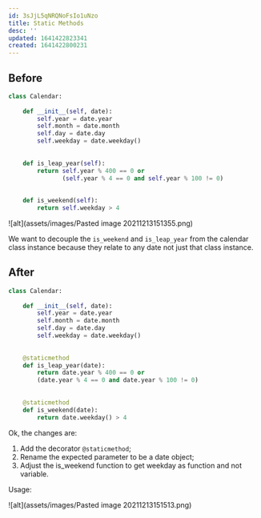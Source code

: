 ```yaml
---
id: 3sJjL5qNRQNoFsIo1uNzo
title: Static Methods
desc: ''
updated: 1641422823341
created: 1641422800231
---
```


## Before

```python
class Calendar:
    
    def __init__(self, date):
        self.year = date.year
        self.month = date.month
        self.day = date.day
        self.weekday = date.weekday()
    
    
    def is_leap_year(self):
        return self.year % 400 == 0 or 
               (self.year % 4 == 0 and self.year % 100 != 0)
    
    
    def is_weekend(self):
        return self.weekday > 4
```

![alt](assets/images/Pasted image 20211213151355.png)

We want to decouple the `is_weekend` and `is_leap_year` from the calendar class instance because they relate to any date not just that class instance.

## After

```python
class Calendar:
    
    def __init__(self, date):
        self.year = date.year
        self.month = date.month
        self.day = date.day
        self.weekday = date.weekday()
    
    
    @staticmethod
    def is_leap_year(date):
        return date.year % 400 == 0 or 
        (date.year % 4 == 0 and date.year % 100 != 0)
    
    
    @staticmethod
    def is_weekend(date):
        return date.weekday() > 4
```

Ok, the changes are:

1. Add the decorator `@staticmethod`;
2. Rename the expected parameter to be a date object;
3. Adjust the is_weekend function to get weekday as function and not variable.

Usage:

![alt](assets/images/Pasted image 20211213151513.png)
